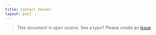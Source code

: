 ```yaml
---
title: Contact Sensor
layout: post
---
```


> This document is open source. See a typo? Please create an [issue](https://github.com/sinricpro/help-docs)